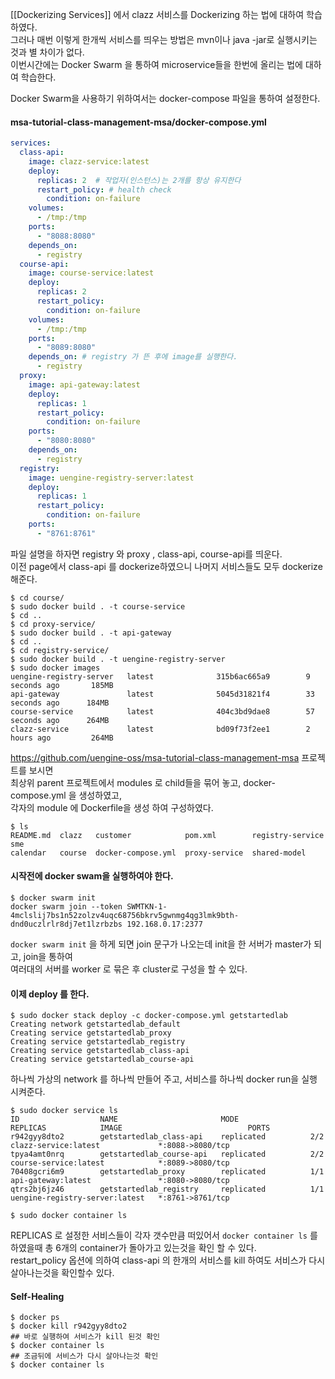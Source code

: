 [[Dockerizing Services]] 에서 clazz 서비스를 Dockerizing 하는 법에 대하여 학습하였다.  
그러나 매번 이렇게 한개씩 서비스를 띄우는 방법은 mvn이나 java -jar로 실행시키는 것과 별 차이가 없다.  
이번시간에는 Docker Swarm 을 통하여 microservice들을 한번에 올리는 법에 대하여 학습한다.  

Docker Swarm을 사용하기 위하여서는 docker-compose 파일을 통하여 설정한다.  
#### msa-tutorial-class-management-msa/docker-compose.yml
```yml
services:
  class-api:
    image: clazz-service:latest
    deploy:
      replicas: 2  # 작업자(인스턴스)는 2개를 항상 유지한다
      restart_policy: # health check
        condition: on-failure
    volumes:
      - /tmp:/tmp
    ports:
      - "8088:8080"
    depends_on:
      - registry
  course-api:
    image: course-service:latest
    deploy:
      replicas: 2
      restart_policy:
        condition: on-failure
    volumes:
      - /tmp:/tmp
    ports:
      - "8089:8080"
    depends_on: # registry 가 뜬 후에 image를 실행한다.
      - registry
  proxy:
    image: api-gateway:latest
    deploy:
      replicas: 1
      restart_policy:
        condition: on-failure
    ports:
      - "8080:8080"
    depends_on:
      - registry
  registry:
    image: uengine-registry-server:latest
    deploy:
      replicas: 1
      restart_policy:
        condition: on-failure
    ports:
      - "8761:8761"
```
파일 설명을 하자면 registry 와 proxy , class-api, course-api를 띄운다.  
이전 page에서 class-api 를 dockerize하였으니 나머지 서비스들도 모두 dockerize 해준다.  
```
$ cd course/
$ sudo docker build . -t course-service
$ cd ..
$ cd proxy-service/
$ sudo docker build . -t api-gateway
$ cd ..
$ cd registry-service/
$ sudo docker build . -t uengine-registry-server
$ sudo docker images
uengine-registry-server   latest              315b6ac665a9        9 seconds ago       185MB
api-gateway               latest              5045d31821f4        33 seconds ago      184MB
course-service            latest              404c3bd9dae8        57 seconds ago      264MB
clazz-service             latest              bd09f73f2ee1        2 hours ago         264MB
```

https://github.com/uengine-oss/msa-tutorial-class-management-msa 프로젝트를 보시면  
최상위 parent 프로젝트에서 modules 로 child들을 묶어 놓고, docker-compose.yml 을 생성하였고,  
각자의 module 에 Dockerfile을 생성 하여 구성하였다.
```
$ ls
README.md  clazz   customer            pom.xml        registry-service  sme
calendar   course  docker-compose.yml  proxy-service  shared-model
```

#### 시작전에 docker swam을 실행하여야 한다.  
```
$ docker swarm init
docker swarm join --token SWMTKN-1-4mclslij7bs1n52zolzv4uqc68756bkrv5gwnmg4qg3lmk9bth-dnd0uczlrlr8dj7et1lzrbzbs 192.168.0.17:2377
```
`docker swarm init` 을 하게 되면 join 문구가 나오는데 init을 한 서버가 master가 되고, join을 통하여  
여러대의 서버를 worker 로 묶은 후 cluster로 구성을 할 수 있다.   

#### 이제 deploy 를 한다.  
```
$ sudo docker stack deploy -c docker-compose.yml getstartedlab
Creating network getstartedlab_default
Creating service getstartedlab_proxy
Creating service getstartedlab_registry
Creating service getstartedlab_class-api
Creating service getstartedlab_course-api
```
하나씩 가상의 network 를 하나씩 만들어 주고, 서비스를 하나씩 docker run을 실행 시켜준다.  

```
$ sudo docker service ls
ID                  NAME                       MODE                REPLICAS            IMAGE                            PORTS
r942gyy8dto2        getstartedlab_class-api    replicated          2/2                 clazz-service:latest             *:8088->8080/tcp
tpya4amt0nrq        getstartedlab_course-api   replicated          2/2                 course-service:latest            *:8089->8080/tcp
70408gcri6m9        getstartedlab_proxy        replicated          1/1                 api-gateway:latest               *:8080->8080/tcp
qtrs2bj6jz46        getstartedlab_registry     replicated          1/1                 uengine-registry-server:latest   *:8761->8761/tcp

$ sudo docker container ls
```
REPLICAS 로 설정한 서비스들이 각자 갯수만큼 떠있어서 `docker container ls` 를 하였을때 총 6개의 container가 돌아가고 있는것을 확인 할 수 있다.  
restart_policy 옵션에 의하여 class-api 의 한개의 서비스를 kill 하여도 서비스가 다시 살아나는것을 확인할수 있다.  

#### Self-Healing
```
$ docker ps
$ docker kill r942gyy8dto2
## 바로 실행하여 서비스가 kill 된것 확인
$ docker container ls
## 조금뒤에 서비스가 다시 살아나는것 확인
$ docker container ls
```